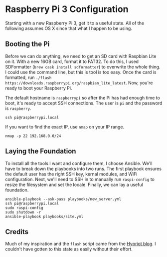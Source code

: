 # Raspberry Pi 3 Configuration

Starting with a new Raspberry Pi 3, get it to a useful state.
All of the following assumes OS X since that what I happen to be using.

## Booting the Pi

Before we can do anything, we need to get an SD card with Raspbian Lite on it.
With a new 16GB card, format it to FAT32.
To do this, I used SDFormatter (`brew cask install sdformatter`) to overwrite the whole thing.
I could use the command line, but this is tool is too easy.
Once the card is formatted, run `./flash https://downloads.raspberrypi.org/raspbian_lite_latest`.
Now, you're ready to boot your Raspberry Pi.

The default hostname is `raspberrypi` so after the Pi has had enough time to boot, it's ready to accept SSH connections.
The user is `pi` and the password is `raspberry`.

```
ssh pi@raspberrypi.local
```

If you want to find the exact IP, use `nmap` on your IP range.

```
nmap -p 22 192.168.0.0/24
```

## Laying the Foundation

To install all the tools I want and configure them, I choose Ansible.
We'll have to break down the playbooks into two runs.
The first playbook ensures the default user has the right SSH key, kernal modules, and WiFi configuration.
Next, we'll need to SSH in to manually run `raspi-config` to resize the filesystem and set the locale.
Finally, we can lay a useful foundation.

```
ansible-playbook --ask-pass playbooks/new_server.yml
ssh pi@raspberrypi.local
sudo raspi-config
sudo shutdown -r
ansible-playbook playbooks/site.yml
```

## Credits

Much of my inspiration and the `flash` script came from the [Hypriot blog](http://blog.hypriot.com/post/run-docker-rpi3-with-wifi/).
I couldn't have gotten to this state as easily without their effort.

